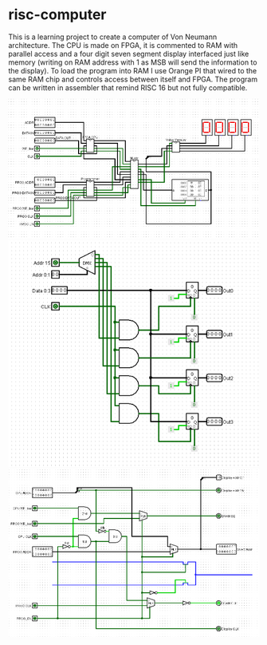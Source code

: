 # risc-computer

This is a learning project to create a computer of Von Neumann architecture. The CPU is made on FPGA, it is commented to RAM with parallel access and a four digit seven segment display interfaced just like memory (writing on RAM address with 1 as MSB will send the information to the display). To load the program into RAM I use Orange PI that wired to the same RAM chip and controls access between itself and FPGA. The program can be written in assembler that remind RISC 16 but not fully compatible.

![Main Layout](https://github.com/elijahsd/risc-computer/blob/main/schematics/Capture0.PNG)
![Display](https://github.com/elijahsd/risc-computer/blob/main/schematics/Capture1.PNG)
![Multiplexor](https://github.com/elijahsd/risc-computer/blob/main/schematics/Capture2.PNG)
